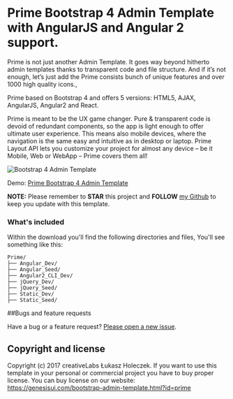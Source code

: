 # Prime Bootstrap 4 Admin Template with AngularJS and Angular 2 support.

Prime is not just another Admin Template. It goes way beyond hitherto admin templates thanks to transparent code and file structure. And if it’s not enough, let’s just add the Prime consists bunch of unique features and over 1000 high quality icons.,

Prime based on Bootstrap 4 and offers 5 versions: HTML5, AJAX, AngularJS, Angular2 and React.

Prime is meant to be the UX game changer. Pure & transparent code is devoid of redundant components, so the app is light enough to offer ultimate user experience. This means also mobile devices, where the navigation is the same easy and intuitive as in desktop or laptop. Prime Layout API lets you customize your project for almost any device – be it Mobile, Web or WebApp – Prime covers them all!

<img src="https://genesisui.com/img/macbook-prime-bs4.png" alt="Bootstrap 4 Admin Template">

Demo: <a href="https://genesisui.com/bootstrap-admin-template.html?id=prime">Prime Bootstrap 4 Admin Template</a>

**NOTE:** Please remember to **STAR** this project and **FOLLOW** [my Github](https://github.com/mrholek) to keep you update with this template.

### What's included

Within the download you'll find the following directories and files, You'll see something like this:

```
Prime/
├── Angular_Dev/
├── Angular_Seed/
├── Angular2_CLI_Dev/
├── jQuery_Dev/
├── jQuery_Seed/
├── Static_Dev/
├── Static_Seed/

```

##Bugs and feature requests

Have a bug or a feature request? [Please open a new issue](https://github.com/mrholek/Prime-Bootstrap-4-Admin-Template-with-AngularJS-Angular-2-support/issues/new).

## Copyright and license

Copyright (c) 2017 creativeLabs Łukasz Holeczek. If you want to use this template in your personal or commercial project you have to buy proper license. You can buy license on our website: https://genesisui.com/bootstrap-admin-template.html?id=prime
